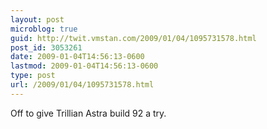 ```yaml
---
layout: post
microblog: true
guid: http://twit.vmstan.com/2009/01/04/1095731578.html
post_id: 3053261
date: 2009-01-04T14:56:13-0600
lastmod: 2009-01-04T14:56:13-0600
type: post
url: /2009/01/04/1095731578.html
---
```

Off to give Trillian Astra build 92 a try.

